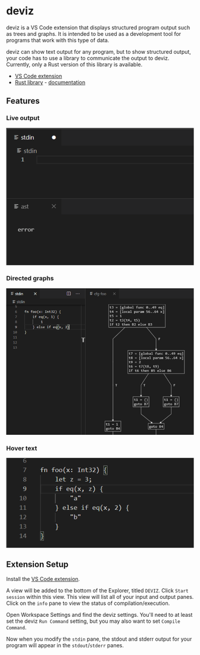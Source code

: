 # deviz

deviz is a VS Code extension that displays structured program output such as trees and graphs.
It is intended to be used as a development tool for programs that work with this type of data.

deviz can show text output for any program, but to show structured output, your code has to use
a library to communicate the output to deviz.
Currently, only a Rust version of this library is available.

* [VS Code extension](https://marketplace.visualstudio.com/items?itemName=branpk.deviz)
* [Rust library](https://crates.io/crates/deviz) - [documentation](https://docs.rs/deviz)

## Features

### Live output

![tree output](https://github.com/branpk/deviz/raw/main/images/tree.gif)

### Directed graphs

![graph output](https://github.com/branpk/deviz/raw/main/images/graph.png)

### Hover text

![hover text](https://github.com/branpk/deviz/raw/main/images/hover.gif)

## Extension Setup

Install the [VS Code extension](https://marketplace.visualstudio.com/items?itemName=branpk.deviz).

A view will be added to the bottom of the Explorer, titled `DEVIZ`.
Click `Start session` within this view.
This view will list all of your input and output panes.
Click on the `info` pane to view the status of compilation/execution.

Open Workspace Settings and find the deviz settings.
You'll need to at least set the deviz `Run Command` setting, but you may also want to set
`Compile Command`.

Now when you modify the `stdin` pane, the stdout and stderr output for your program will appear
in the `stdout`/`stderr` panes.
